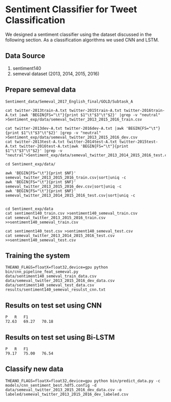 # Sentiment Classifier for Tweet Classification

We designed a sentiment classifier using the dataset discussed in the following section. As a classification algorithms we used CNN and LSTM.

## Data Source
1. sentiment140
2. semeval dataset (2013, 2014, 2015, 2016)

## Prepare semeval data

```
Sentiment_data/Semeval_2017_English_final/GOLD/Subtask_A

cat twitter-2013train-A.txt twitter-2015train-A.txt twitter-2016train-A.txt |awk 'BEGIN{FS="\t"}{print $1"\t"$3"\t"$2}' |grep -v "neutral" >Sentiment_exp/data/semeval_twitter_2013_2015_2016_train.csv

cat twitter-2013dev-A.txt twitter-2016dev-A.txt |awk 'BEGIN{FS="\t"}{print $1"\t"$3"\t"$2}' |grep -v "neutral" >Sentiment_exp/data/semeval_twitter_2013_2015_2016_dev.csv
cat twitter-2013test-A.txt twitter-2014test-A.txt twitter-2015test-A.txt twitter-2016test-A.txt|awk 'BEGIN{FS="\t"}{print $1"\t"$3"\t"$2}' |grep -v "neutral">Sentiment_exp/data/semeval_twitter_2013_2014_2015_2016_test.csv

cd Sentiment_exp/data/

awk 'BEGIN{FS="\t"}{print $NF}' semeval_twitter_2013_2015_2016_train.csv|sort|uniq -c
awk 'BEGIN{FS="\t"}{print $NF}' semeval_twitter_2013_2015_2016_dev.csv|sort|uniq -c
awk 'BEGIN{FS="\t"}{print $NF}' semeval_twitter_2013_2014_2015_2016_test.csv|sort|uniq -c


cd Sentiment_exp/data
cat sentiment140_train.csv >sentiment140_semeval_train.csv
cat semeval_twitter_2013_2015_2016_train.csv >>sentiment140_semeval_train.csv

cat sentiment140_test.csv >sentiment140_semeval_test.csv
cat semeval_twitter_2013_2014_2015_2016_test.csv >>sentiment140_semeval_test.csv

```

## Training the system
```
THEANO_FLAGS=floatX=float32,device=gpu python bin/cnn_pipeline_feat_semeval.py data/sentiment140_semeval_train_data.csv data/semeval_twitter_2013_2015_2016_dev_data.csv data/sentiment140_semeval_test_data.csv results/sentiment140_semeval_resulst_cnn.txt
```

## Results on test set using CNN
```
P	R	F1
72.63	69.27	70.18
```

## Results on test set using Bi-LSTM
```
P	R	F1
79.17	75.00	76.54
```


## Classify new data
```
THEANO_FLAGS=floatX=float32,device=gpu python bin/predict_data.py -c models/cnn_sentiment_best.hdf5.config -d data/semeval_twitter_2013_2015_2016_dev_data.csv -o labeled/semeval_twitter_2013_2015_2016_dev_labeled.csv
```
